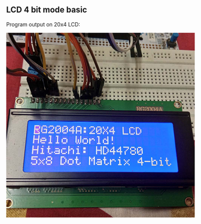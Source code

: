## LCD 4 bit mode basic

Program output on 20x4 LCD:

![20x4 LCD](https://github.com/divyamSoni/nucleo-STM32F767zi/blob/master/Bare-metal/19-LCD_4-bit_mode_basic/20x4%20LCD.jpg)
